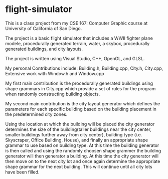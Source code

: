 # flight-simulator
This is a class project from my CSE 167: Computer Graphic course at University of California of San Diego.

The project is a basic flight simulator that includes a WWII fighter plane modele, procedurally generated terrain, water, a skybox, procedurally generated buildings, and city layouts.  

The project is written using Visual Studio, C++, OpenGL, and GLSL.

My personal Contributions include:
  Building.h,
  Building.cpp,
  City.h,
  City.cpp,
  Extensive work with Window.h and Window.cpp
  
My first main contribution is the procedurally generated buildings using shape grammars in City.cpp which provide a set of rules for the program when randomly constructing building objects.

My second main contribution is the city layout generator which defines the parameters for each specific building based on the building placement in the predetermined city zones.  

Using the location at which the building will be placed the city generator determines the size of the building(taller buildings near the city center, smaller buildings further away from city center), building type (i.e. Skyscraper, Office Building, House), and finally an appropriate shape grammar to use based on building type.  At this time the building generator is then called and using the randomly choosen shape grammer the building generator will then generator a building.  At this time the city generator will then move on to the next city lot and once again determine the appropriate shape grammar for the next building.  This will continue until all city lots have been filled.
